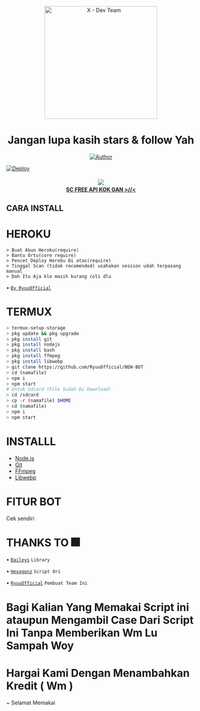 
<div align="center">
<img src="https://telegra.ph/file/0369369ccd084dcf3d79c.jpg" alt="X - Dev Team" width="300" />

# Jangan lupa kasih stars & follow Yah

>
>
>
</div>
<p align="center">
  <a href="https://github.com/RyuuOfficial"><img title="Author" src="https://img.shields.io/badge/Author-R Dev Team-red.svg?style=for-the-badge&logo=github" /></a>
   
<a href="https://heroku.com/deploy?template=https://github.com/hardiantojek93/xdev-self/"><img title="Deploy" src="https://www.herokucdn.com/deploy/button.svg" /></a>

  <h4 align="center">
<a href="https://github.com/xfar05"><img src="https://cardivo.vercel.app/api?name=R - Dev Team&description=Free Whatsapp Bot Script For You Made By Team R - Dev. Please Use But Never Delete Creator's Name🤗&image=https://telegra.ph/file/9e010189999b35c11d55b.jpg&usqp=CAU&backgroundColor=%23ecf0f1&github=RyuuOfficial By R Dev Team&pattern=leaf&colorPattern=%23eaeaea" /><a> <br />
  <a href="https://wa.me/6282316153393">SC FREE API KOK GAN >//< </a>
</h4>
</p>

## CARA INSTALL 
# HEROKU
```
> Buat Akun Heroku(require) 
> Bantu Ortu(core require) 
> Pencet Deploy Heroku Di atas(require)
> Tinggal Scan (tidak recomended) usahakan session udah terpasang manual
> Dah Itu Aja klo masih kurang coli dlu
```
• [`By RyuuOfficial`](https://github.com/RyuuOfficial/NEW-BOT)


# TERMUX
```bash
> termux-setup-storage
> pkg update && pkg upgrade
> pkg install git
> pkg install nodejs
> pkg install bash
> pkg install ffmpeg
> pkg install libwebp
> git clone https://github.com/RyuuOfficial/NEW-BOT
> cd (namafile) 
> npm i
> npm start
# Untuk Sdcard (File Sudah Di Download)
> cd /sdcard
> cp -r (namafile) $HOME
> cd (namafile) 
> npm i
> npm start
```

# INSTALLL
* [Node.js](https://nodejs.org/en/)
* [Git](https://git-scm.com/downloads)
* [FFmpeg](https://github.com/BtbN/FFmpeg-Builds/releases/download/autobuild-2020-12-08-13-03/ffmpeg-n4.3.1-26-gca55240b8c-win64-gpl-4.3.zip)
* [Libwebp](https://developers.google.com/speed/webp/download)

# FITUR BOT

Cek sendiri
# THANKS TO 🎆
• [`Baileys`](https://github.com/adiwajshing/Baileys) `Library`

• [`Hexagonz`](https://github.com/Hexagonz) `Script Ori`

• [`RyuuOfficial`](https://wa.me/62823161533) `Pembuat Team Ini`

# Bagi Kalian Yang Memakai Script ini ataupun Mengambil Case Dari Script Ini Tanpa Memberikan Wm Lu Sampah Woy

# Hargai Kami Dengan Menambahkan Kredit ( Wm ) 

~ Selamat Memakai
